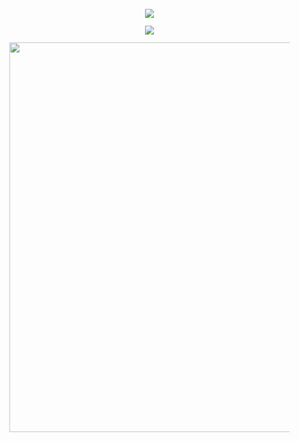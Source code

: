 
<p align="center">
  <img src="https://readme-typing-svg.herokuapp.com?font=Fira+Code&weight=600&size=22&duration=3000&pause=500&color=00FFFF&center=true&width=600&lines=Marino+Tselani;CS-Comp+Eng+-+University+of+West+Attica;Full-Stack+Developer;Software+Engineering+-+Data+Analysis;Machine+Learning+-+AI">
</p>


<p align="center">
  <img src="https://github-readme-stats.vercel.app/api/top-langs/?username=mrns20&layout=compact&theme=tokyonight&hide_border=true">
</p>


> </p>



<p align="center"> <img src="https://github-readme-activity-graph.vercel.app/graph?username=mrns20&theme=react-dark&hide_border=true" width="700"> </p>


